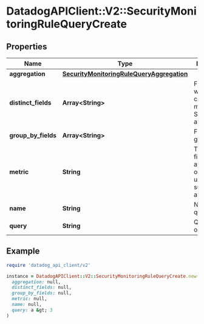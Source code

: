 # DatadogAPIClient::V2::SecurityMonitoringRuleQueryCreate

## Properties

| Name                | Type                                                                                    | Description                                                                | Notes      |
| ------------------- | --------------------------------------------------------------------------------------- | -------------------------------------------------------------------------- | ---------- |
| **aggregation**     | [**SecurityMonitoringRuleQueryAggregation**](SecurityMonitoringRuleQueryAggregation.md) |                                                                            | [optional] |
| **distinct_fields** | **Array&lt;String&gt;**                                                                 | Field for which the cardinality is measured. Sent as an array.             | [optional] |
| **group_by_fields** | **Array&lt;String&gt;**                                                                 | Fields to group by.                                                        | [optional] |
| **metric**          | **String**                                                                              | The target field to aggregate over when using the sum or max aggregations. | [optional] |
| **name**            | **String**                                                                              | Name of the query.                                                         | [optional] |
| **query**           | **String**                                                                              | Query to run on logs.                                                      |            |

## Example

```ruby
require 'datadog_api_client/v2'

instance = DatadogAPIClient::V2::SecurityMonitoringRuleQueryCreate.new(
  aggregation: null,
  distinct_fields: null,
  group_by_fields: null,
  metric: null,
  name: null,
  query: a &gt; 3
)
```
